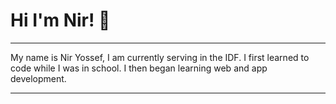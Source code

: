 <h1>Hi I'm Nir! 👋</h1>

---

My name is Nir Yossef, I am currently serving in the IDF. I first learned to code while I was in school. I then began learning web and app development.
   
---
